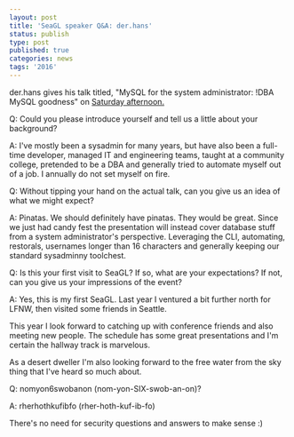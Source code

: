```yaml
---
layout: post
title: 'SeaGL speaker Q&A: der.hans'
status: publish
type: post
published: true
categories: news
tags: '2016'
---
```


der.hans gives his talk titled, "MySQL for the system administrator: !DBA MySQL goodness" on [Saturday afternoon.](https://osem.seagl.org/conference/seagl2016/program/proposal/242)

Q: Could you please introduce yourself and tell us a little about your background?

A: I've mostly been a sysadmin for many years, but have also been a full-time developer, managed IT and engineering teams, taught at a community college, pretended to be a DBA and generally tried to automate myself out of a job. I annually do not set myself on fire.

Q: Without tipping your hand on the actual talk, can you give us an idea of what we might expect?

A: Pinatas. We should definitely have pinatas. They would be great. Since we just had candy fest the presentation will instead cover database stuff from a system administrator's perspective. Leveraging the CLI, automating, restorals, usernames longer than 16 characters and generally keeping our standard sysadminny toolchest.

Q: Is this your first visit to SeaGL? If so, what are your expectations? If not, can you give us your impressions of the event?

A: Yes, this is my first SeaGL. Last year I ventured a bit further north for LFNW, then visited some friends in Seattle.

This year I look forward to catching up with conference friends and also meeting new people. The schedule has some great presentations and I'm certain the hallway track is marvelous.

As a desert dweller I'm also looking forward to the free water from the sky thing that I've heard so much about.

Q: nomyon6swobanon (nom-yon-SIX-swob-an-on)?

A: rherhothkufibfo (rher-hoth-kuf-ib-fo)

There's no need for security questions and answers to make sense :)
